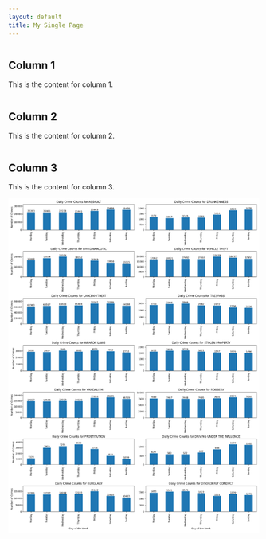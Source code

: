 ```yaml
---
layout: default
title: My Single Page
---
```


<div class="container">
    <div class="column">
        <h2>Column 1</h2>
        <p>This is the content for column 1.</p>
    </div>
    <div class="column">
        <h2>Column 2</h2>
        <p>This is the content for column 2.</p>
    </div>
    <div class="column">
        <h2>Column 3</h2>
        <p>This is the content for column 3.</p>
        <img src="./assets/figure.png" alt="Alt text">
    </div>
</div>